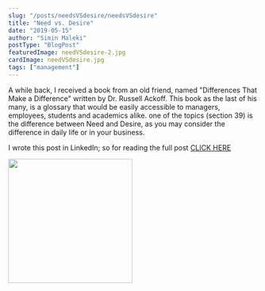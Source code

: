 ```yaml
---
slug: "/posts/needsVSdesire/needsVSdesire"
title: "Need vs. Desire"
date: "2019-05-15"
author: "Simin Maleki"
postType: "BlogPost"
featuredImage: needVSdesire-2.jpg
cardImage: needVSdesire.jpg
tags: ["management"]
---
```


A while back, I received a book from an old friend, named "Differences That Make a Difference" written by Dr. Russell Ackoff. This book as the last of his many, is a glossary that would be easily accessible to managers, employees, students and academics alike. one of the topics (section 39) is the difference between Need and Desire, as you may consider the difference in daily life or in your business.

I wrote this post in LinkedIn; so for reading the full post
<a href="https://www.linkedin.com/pulse/need-vs-desire-simin-maleki/" target="_blank">CLICK HERE</a>

<div style=" padding:0">
<img src="https://media-exp1.licdn.com/dms/image/C4E12AQF4x4f3SeSURQ/article-inline_image-shrink_1000_1488/0/1557865503933?e=1630540800&v=beta&t=WZ4djKHy8jiU7nKdZW-jq5hd57tPC7nEUgPaGMYXn-M" width=250px/>
</div>

